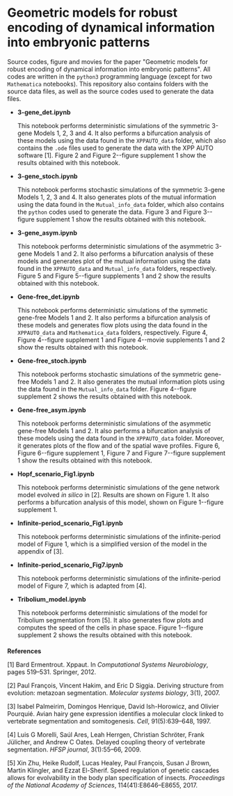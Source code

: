 # Geometric models for robust encoding of dynamical information into embryonic patterns
Source codes, figure and movies for the paper "Geometric models for robust encoding of dynamical information into embryonic patterns". All codes are written in the `python3` programming language (except for two `Mathematica` notebooks). This repository also contains folders with the source data files, as well as the source codes used to generate the data files.


- **3-gene\_det.ipynb**

    This notebook performs deterministic simulations of the symmetric 3-gene Models 1, 2, 3 and 4. It also performs a bifurcation analysis of these models using the data found in the `XPPAUTO_data` folder, which also contains the `.ode` files used to generate the data with the XPP AUTO software [1]. Figure 2 and Figure 2--figure supplement 1 show the results obtained with this notebook.
    
    
- **3-gene\_stoch.ipynb**

    This notebook performs stochastic simulations of the symmetric 3-gene Models 1, 2, 3 and 4. It also generates plots of the mutual information using the data found in the `Mutual_info_data` folder, which also contains the `python` codes used to generate the data. Figure 3 and Figure 3--figure supplement 1 show the results obtained with this notebook.
    
    
- **3-gene\_asym.ipynb**

    This notebook performs deterministic simulations of the asymmetric 3-gene Models 1 and 2. It also performs a bifurcation analysis of these models and generates plot of the mutual information using the data found in the `XPPAUTO_data` and `Mutual_info_data` folders, respectively. Figure 5 and Figure 5--figure supplements 1 and 2 show the results obtained with this notebook.
    
    
- **Gene-free\_det.ipynb**

    This notebook performs deterministic simulations of the symmetic gene-free Models 1 and 2. It also performs a bifurcation analysis of these models and generates flow plots using the data found in the `XPPAUTO_data` and `Mathematica_data` folders, respectively. Figure 4, Figure 4--figure supplement 1 and Figure 4--movie supplements 1 and 2 show the results obtained with this notebook.
    
    
- **Gene-free\_stoch.ipynb**

    This notebook performs stochastic simulations of the symmetric gene-free Models 1 and 2. It also generates the mutual information plots using the data found in the `Mutual_info_data` folder. Figure 4--figure supplement 2 shows the results obtained with this notebook.
    
    
    
- **Gene-free\_asym.ipynb**

    This notebook performs deterministic simulations of the asymmetic gene-free Models 1 and 2. It also performs a bifurcation analysis of these models using the data found in the `XPPAUTO_data` folder. Moreover, it generates plots of the flow and of the spatial wave profiles. Figure 6, Figure 6--figure supplement 1, Figure 7 and Figure 7--figure supplement 1 show the results obtained with this notebook.
    
    
- **Hopf\_scenario\_Fig1.ipynb**

    This notebook performs deterministic simulations of the gene network model evolved *in silico* in [2]. Results are shown on Figure 1. It also performs a bifurcation analysis of this model, shown on Figure 1--figure supplement 1.
    
    
- **Infinite-period\_scenario\_Fig1.ipynb**

    This notebook performs deterministic simulations of the infinite-period model of Figure 1, which is a simplified version of the model in the appendix of [3].
    
    
- **Infinite-period\_scenario\_Fig7.ipynb**

    This notebook performs deterministic simulations of the infinite-period model of Figure 7, which is adapted from [4].
    
    
- **Tribolium\_model.ipynb**

    This notebook performs deterministic simulations of the model for Tribolium segmentation from [5]. It also generates flow plots and computes the speed of the cells in phase space. Figure 1--figure supplement 2 shows the results obtained with this notebook.
    

####      

####      

**References**

[1] Bard Ermentrout. Xppaut. In *Computational Systems Neurobiology*, pages 519–531. Springer, 2012.

[2] Paul François, Vincent Hakim, and Eric D Siggia. Deriving structure from evolution: metazoan segmentation. *Molecular systems biology*, 3(1), 2007.

[3] Isabel Palmeirim, Domingos Henrique, David Ish-Horowicz, and Olivier Pourquié. Avian hairy gene expression identifies a molecular clock linked to vertebrate segmentation and somitogenesis. *Cell*, 91(5):639–648, 1997.

[4] Luis G Morelli, Saúl Ares, Leah Herrgen, Christian Schröter, Frank Jülicher, and Andrew C Oates. Delayed coupling theory of vertebrate segmentation. *HFSP journal*, 3(1):55–66, 2009.

[5] Xin Zhu, Heike Rudolf, Lucas Healey, Paul François, Susan J Brown, Martin Klingler, and Ezzat El-Sherif. Speed regulation of genetic cascades allows for evolvability in the body plan specification of insects. *Proceedings of the National Academy of Sciences*, 114(41):E8646–E8655, 2017.

